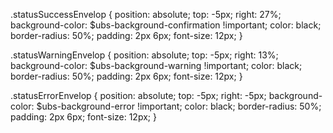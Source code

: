 .statusSuccessEnvelop {
  position: absolute;
  top: -5px;
  right: 27%;
  background-color: $ubs-background-confirmation !important;
  color: black;
  border-radius: 50%;
  padding: 2px 6px;
  font-size: 12px;
}

.statusWarningEnvelop {
  position: absolute;
  top: -5px;
  right: 13%;
  background-color: $ubs-background-warning !important;
  color: black;
  border-radius: 50%;
  padding: 2px 6px;
  font-size: 12px;
}

.statusErrorEnvelop {
  position: absolute;
  top: -5px;
  right: -5px;
  background-color: $ubs-background-error !important;
  color: black;
  border-radius: 50%;
  padding: 2px 6px;
  font-size: 12px;
}